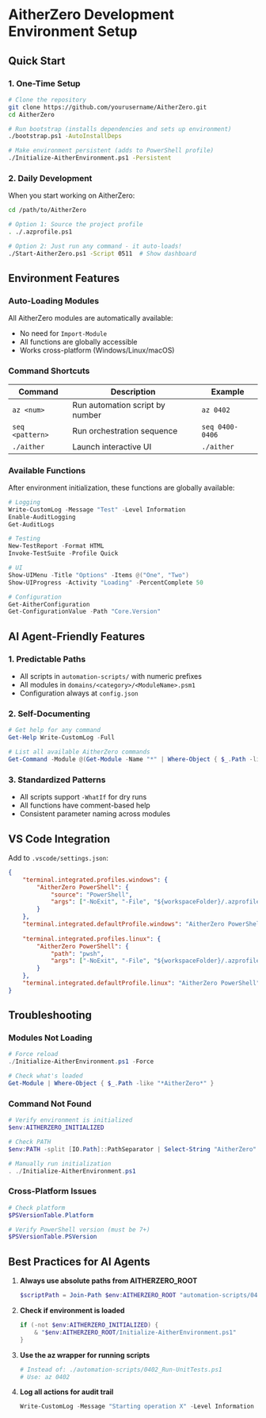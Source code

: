 # AitherZero Development Environment Setup

## Quick Start

### 1. One-Time Setup

```bash
# Clone the repository
git clone https://github.com/yourusername/AitherZero.git
cd AitherZero

# Run bootstrap (installs dependencies and sets up environment)
./bootstrap.ps1 -AutoInstallDeps

# Make environment persistent (adds to PowerShell profile)
./Initialize-AitherEnvironment.ps1 -Persistent
```

### 2. Daily Development

When you start working on AitherZero:

```bash
cd /path/to/AitherZero

# Option 1: Source the project profile
. ./.azprofile.ps1

# Option 2: Just run any command - it auto-loads!
./Start-AitherZero.ps1 -Script 0511  # Show dashboard
```

## Environment Features

### Auto-Loading Modules

All AitherZero modules are automatically available:
- No need for `Import-Module`
- All functions are globally accessible
- Works cross-platform (Windows/Linux/macOS)

### Command Shortcuts

| Command | Description | Example |
|---------|-------------|---------|
| `az <num>` | Run automation script by number | `az 0402` |
| `seq <pattern>` | Run orchestration sequence | `seq 0400-0406` |
| `./aither` | Launch interactive UI | `./aither` |

### Available Functions

After environment initialization, these functions are globally available:

```powershell
# Logging
Write-CustomLog -Message "Test" -Level Information
Enable-AuditLogging
Get-AuditLogs

# Testing
New-TestReport -Format HTML
Invoke-TestSuite -Profile Quick

# UI
Show-UIMenu -Title "Options" -Items @("One", "Two")
Show-UIProgress -Activity "Loading" -PercentComplete 50

# Configuration
Get-AitherConfiguration
Get-ConfigurationValue -Path "Core.Version"
```

## AI Agent-Friendly Features

### 1. Predictable Paths
- All scripts in `automation-scripts/` with numeric prefixes
- All modules in `domains/<category>/<ModuleName>.psm1`
- Configuration always at `config.json`

### 2. Self-Documenting
```powershell
# Get help for any command
Get-Help Write-CustomLog -Full

# List all available AitherZero commands
Get-Command -Module @(Get-Module -Name "*" | Where-Object { $_.Path -like "*AitherZero*" })
```

### 3. Standardized Patterns
- All scripts support `-WhatIf` for dry runs
- All functions have comment-based help
- Consistent parameter naming across modules

## VS Code Integration

Add to `.vscode/settings.json`:

```json
{
    "terminal.integrated.profiles.windows": {
        "AitherZero PowerShell": {
            "source": "PowerShell",
            "args": ["-NoExit", "-File", "${workspaceFolder}/.azprofile.ps1"]
        }
    },
    "terminal.integrated.defaultProfile.windows": "AitherZero PowerShell",
    
    "terminal.integrated.profiles.linux": {
        "AitherZero PowerShell": {
            "path": "pwsh",
            "args": ["-NoExit", "-File", "${workspaceFolder}/.azprofile.ps1"]
        }
    },
    "terminal.integrated.defaultProfile.linux": "AitherZero PowerShell"
}
```

## Troubleshooting

### Modules Not Loading

```powershell
# Force reload
./Initialize-AitherEnvironment.ps1 -Force

# Check what's loaded
Get-Module | Where-Object { $_.Path -like "*AitherZero*" }
```

### Command Not Found

```powershell
# Verify environment is initialized
$env:AITHERZERO_INITIALIZED

# Check PATH
$env:PATH -split [IO.Path]::PathSeparator | Select-String "AitherZero"

# Manually run initialization
. ./Initialize-AitherEnvironment.ps1
```

### Cross-Platform Issues

```powershell
# Check platform
$PSVersionTable.Platform

# Verify PowerShell version (must be 7+)
$PSVersionTable.PSVersion
```

## Best Practices for AI Agents

1. **Always use absolute paths from AITHERZERO_ROOT**
   ```powershell
   $scriptPath = Join-Path $env:AITHERZERO_ROOT "automation-scripts/0402_Run-UnitTests.ps1"
   ```

2. **Check if environment is loaded**
   ```powershell
   if (-not $env:AITHERZERO_INITIALIZED) {
       & "$env:AITHERZERO_ROOT/Initialize-AitherEnvironment.ps1"
   }
   ```

3. **Use the az wrapper for running scripts**
   ```powershell
   # Instead of: ./automation-scripts/0402_Run-UnitTests.ps1
   # Use: az 0402
   ```

4. **Log all actions for audit trail**
   ```powershell
   Write-CustomLog -Message "Starting operation X" -Level Information -Source "AIAgent"
   ```
